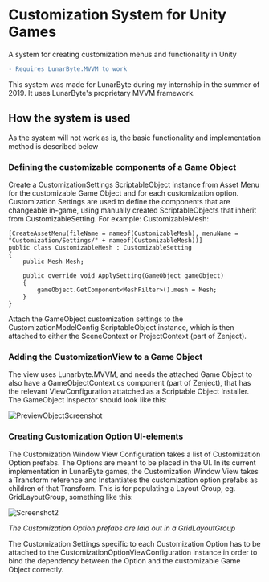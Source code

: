 # Customization System for Unity Games
A system for creating customization menus and functionality in Unity
```diff
- Requires LunarByte.MVVM to work
```

This system was made for LunarByte during my internship in the summer of 2019. It uses LunarByte's proprietary MVVM framework.

## How the system is used
As the system will not work as is, the basic functionality and implementation method is described below
### Defining the customizable components of a Game Object
Create a CustomizationSettings ScriptableObject instance from Asset Menu for the customizable Game Object and for each customization option. Customization Settings are used to define the components that are changeable in-game, using manually created ScriptableObjects that inherit from CustomizableSetting. For example: CustomizableMesh:
```
[CreateAssetMenu(fileName = nameof(CustomizableMesh), menuName = "Customization/Settings/" + nameof(CustomizableMesh))]
public class CustomizableMesh : CustomizableSetting
{
	public Mesh Mesh;

	public override void ApplySetting(GameObject gameObject)
	{
		gameObject.GetComponent<MeshFilter>().mesh = Mesh;
	}
}
```
Attach the GameObject customization settings to the CustomizationModelConfig ScriptableObject instance, which is then attached to either the SceneContext or ProjectContext (part of Zenject).

### Adding the CustomizationView to a Game Object
The view uses Lunarbyte.MVVM, and needs the attached Game Object to also have a GameObjectContext.cs component (part of Zenject), that has the relevant ViewConfiguration attatched as a Scriptable Object Installer. The GameObject Inspector should look like this:

![PreviewObjectScreenshot](https://user-images.githubusercontent.com/7835977/62126531-8d9bf880-b2d8-11e9-9e0b-f38543dbcc06.png)

### Creating Customization Option UI-elements
The Customization Window View Configuration takes a list of Customization Option prefabs. The Options are meant to be placed in the UI. In its current implementation in LunarByte games, the Customization Window View takes a Transform reference and Instantiates the customization option prefabs as children of that Transform. This is for populating a Layout Group, eg. GridLayoutGroup, something like this:

![Screenshot2](https://user-images.githubusercontent.com/7835977/62125044-94c10780-b2d4-11e9-8275-d15b82f05eb0.png)

*The Customization Option prefabs are laid out in a GridLayoutGroup*

The Customization Settings specific to each Customization Option has to be attached to the CustomizationOptionViewConfiguration instance in order to bind the dependency between the Option and the customizable Game Object correctly.

